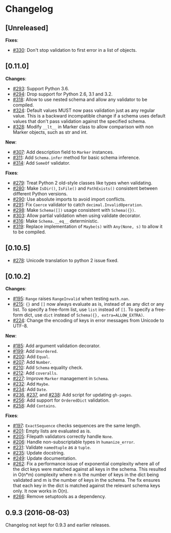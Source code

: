 # Changelog

## [Unreleased]

**Fixes**:

- [#330](https://github.com/alecthomas/voluptuous/pull/330):
  Don't stop validation to first error in a list of objects.

## [0.11.0]

**Changes**:

- [#293](https://github.com/alecthomas/voluptuous/pull/293): Support Python 3.6.
- [#294](https://github.com/alecthomas/voluptuous/pull/294): Drop support for Python 2.6, 3.1 and 3.2.
- [#318](https://github.com/alecthomas/voluptuous/pull/318): Allow to use nested schema and allow any validator to be compiled.
- [#324](https://github.com/alecthomas/voluptuous/pull/324):
  Default values MUST now pass validation just as any regular value. This is a backward incompatible change if a schema uses default values that don't pass validation against the specified schema.
- [#328](https://github.com/alecthomas/voluptuous/pull/328):
  Modify `__lt__` in Marker class to allow comparison with non Marker objects, such as str and int.

**New**:

- [#307](https://github.com/alecthomas/voluptuous/pull/307): Add description field to `Marker` instances.
- [#311](https://github.com/alecthomas/voluptuous/pull/311): Add `Schema.infer` method for basic schema inference.
- [#314](https://github.com/alecthomas/voluptuous/pull/314): Add `SomeOf` validator.

**Fixes**:

- [#279](https://github.com/alecthomas/voluptuous/pull/279):
  Treat Python 2 old-style classes like types when validating.
- [#280](https://github.com/alecthomas/voluptuous/pull/280): Make
  `IsDir()`, `IsFile()` and `PathExists()` consistent between different Python versions.
- [#290](https://github.com/alecthomas/voluptuous/pull/290): Use absolute imports to avoid import conflicts.
- [#291](https://github.com/alecthomas/voluptuous/pull/291): Fix `Coerce` validator to catch `decimal.InvalidOperation`.
- [#298](https://github.com/alecthomas/voluptuous/pull/298): Make `Schema([])` usage consistent with `Schema({})`.
- [#303](https://github.com/alecthomas/voluptuous/pull/303): Allow partial validation when using validate decorator.
- [#316](https://github.com/alecthomas/voluptuous/pull/316): Make `Schema.__eq__` deterministic.
- [#319](https://github.com/alecthomas/voluptuous/pull/319): Replace implementation of `Maybe(s)` with `Any(None, s)` to allow it to be compiled.

## [0.10.5]

- [#278](https://github.com/alecthomas/voluptuous/pull/278): Unicode
translation to python 2 issue fixed.

## [0.10.2]

**Changes**:

- [#195](https://github.com/alecthomas/voluptuous/pull/195):
  `Range` raises `RangeInvalid` when testing `math.nan`.
- [#215](https://github.com/alecthomas/voluptuous/pull/215):
  `{}` and `[]` now always evaluate as is, instead of as any dict or any list.
  To specify a free-form list, use `list` instead of `[]`. To specify a
  free-form dict, use `dict` instead of `Schema({}, extra=ALLOW_EXTRA)`.
- [#224](https://github.com/alecthomas/voluptuous/pull/224):
  Change the encoding of keys in error messages from Unicode to UTF-8.

**New**:

- [#185](https://github.com/alecthomas/voluptuous/pull/185):
  Add argument validation decorator.
- [#199](https://github.com/alecthomas/voluptuous/pull/199):
  Add `Unordered`.
- [#200](https://github.com/alecthomas/voluptuous/pull/200):
  Add `Equal`.
- [#207](https://github.com/alecthomas/voluptuous/pull/207):
  Add `Number`.
- [#210](https://github.com/alecthomas/voluptuous/pull/210):
  Add `Schema` equality check.
- [#212](https://github.com/alecthomas/voluptuous/pull/212):
  Add `coveralls`.
- [#227](https://github.com/alecthomas/voluptuous/pull/227):
  Improve `Marker` management in `Schema`.
- [#232](https://github.com/alecthomas/voluptuous/pull/232):
  Add `Maybe`.
- [#234](https://github.com/alecthomas/voluptuous/pull/234):
  Add `Date`.
- [#236](https://github.com/alecthomas/voluptuous/pull/236), [#237](https://github.com/alecthomas/voluptuous/pull/237), and [#238](https://github.com/alecthomas/voluptuous/pull/238):
  Add script for updating `gh-pages`.
- [#256](https://github.com/alecthomas/voluptuous/pull/256):
  Add support for `OrderedDict` validation.
- [#258](https://github.com/alecthomas/voluptuous/pull/258):
  Add `Contains`.

**Fixes**:

- [#197](https://github.com/alecthomas/voluptuous/pull/197):
  `ExactSequence` checks sequences are the same length.
- [#201](https://github.com/alecthomas/voluptuous/pull/201):
  Empty lists are evaluated as is.
- [#205](https://github.com/alecthomas/voluptuous/pull/205):
  Filepath validators correctly handle `None`.
- [#206](https://github.com/alecthomas/voluptuous/pull/206):
  Handle non-subscriptable types in `humanize_error`.
- [#231](https://github.com/alecthomas/voluptuous/pull/231):
  Validate `namedtuple` as a `tuple`.
- [#235](https://github.com/alecthomas/voluptuous/pull/235):
  Update docstring.
- [#249](https://github.com/alecthomas/voluptuous/pull/249):
  Update documentation.
- [#262](https://github.com/alecthomas/voluptuous/pull/262):
  Fix a performance issue of exponential complexity where all of the dict keys were matched against all keys in the schema.
  This resulted in O(n*m) complexity where n is the number of keys in the dict being validated and m is the number of keys in the schema.
  The fix ensures that each key in the dict is matched against the relevant schema keys only. It now works in O(n).
- [#266](https://github.com/alecthomas/voluptuous/pull/266):
  Remove setuptools as a dependency.

## 0.9.3 (2016-08-03)

Changelog not kept for 0.9.3 and earlier releases.
